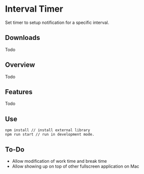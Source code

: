 # Interval Timer
Set timer to setup notification for a specific interval.

## Downloads

Todo

## Overview

Todo

## Features

Todo

## Use
```
npm install // install external library
npm run start // run in development mode.
```

## To-Do
- Allow modification of work time and break time
- Allow showing up on top of other fullscreen application on Mac
